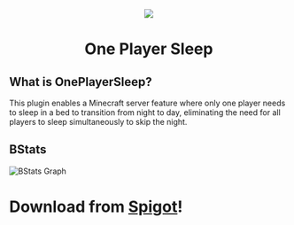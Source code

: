 <div align="center">
<img src="https://www.spigotmc.org/data/avatars/l/1210/1210251.jpg?1687520101">
<h1>One Player Sleep</h1>
</div>

## What is OnePlayerSleep?
This plugin enables a Minecraft server feature where only one player needs to sleep in a bed to transition from night to day, eliminating the need for all players to sleep simultaneously to skip the night.

## BStats
![BStats Graph](https://bstats.org/signatures/bukkit/OnePlayerSleepPlugin.svg)

# Download from [Spigot](https://www.spigotmc.org/resources/oneplayersleep-1-16-1-21.115383/)!
